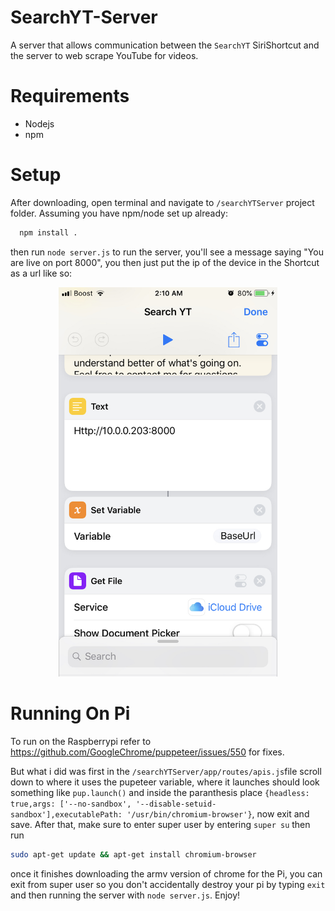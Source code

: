 # SearchYT-Server
A server that allows communication between the `SearchYT` SiriShortcut and the server to web scrape YouTube for videos.

# Requirements
- Nodejs
- npm

# Setup
After downloading, open terminal and navigate to `/searchYTServer` project folder. Assuming you have npm/node set up already:
```bash
  npm install .
```
then run `node server.js` to run the server, you'll see a message saying "You are live on port 8000", you then just put the ip of the device in the Shortcut as a url like so:
<p align="center">
  <img src="https://github.com/mawesome4ever/Dependancies/blob/master/ipShortcuts.jpeg" width="350" title="Set Ip In Shortcuts">
</p>

# Running On Pi

To run on the Raspberrypi refer to https://github.com/GoogleChrome/puppeteer/issues/550 for fixes.

But what i did was first in the `/searchYTServer/app/routes/apis.js`file scroll down to where it uses the pupeteer variable, where it launches should look something like `pup.launch()` and inside the paranthesis place `{headless: true,args: ['--no-sandbox', '--disable-setuid-sandbox'],executablePath: '/usr/bin/chromium-browser'}`, now exit and save. After that, make sure to enter super user by entering `super su` then run
```bash
sudo apt-get update && apt-get install chromium-browser
```
once it finishes downloading the armv version of chrome for the Pi, you can exit from super user so you don't accidentally destroy your pi by typing `exit` and then running the server with `node server.js`. Enjoy!
